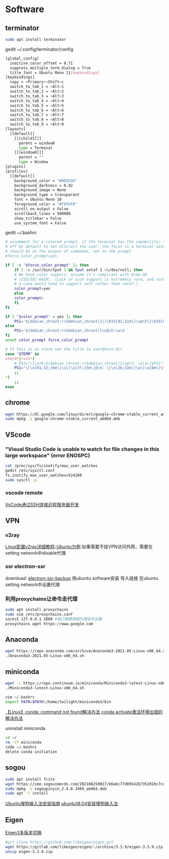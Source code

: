 # Software
## terminator
```bash
sudo apt install terminator
```
gedit ~/.config/terminator/config
```bash
[global_config]
  inactive_color_offset = 0.71
  suppress_multiple_term_dialog = True
  title_font = Ubuntu Mono 11[keybindings]
[keybindings]
  copy = <Primary><Shift>c
  switch_to_tab_1 = <Alt>1
  switch_to_tab_2 = <Alt>2
  switch_to_tab_3 = <Alt>3
  switch_to_tab_4 = <Alt>4
  switch_to_tab_5 = <Alt>5
  switch_to_tab_6 = <Alt>6
  switch_to_tab_7 = <Alt>7
  switch_to_tab_8 = <Alt>8
  switch_to_tab_9 = <Alt>9
[layouts]
  [[default]]
    [[[child1]]]
      parent = window0
      type = Terminal
    [[[window0]]]
      parent = ""
      type = Window
[plugins]
[profiles]
  [[default]]
    background_color = "#002b36"
    background_darkness = 0.92
    background_image = None
    background_type = transparent
    font = Ubuntu Mono 10
    foreground_color = "#f9fbf8"
    scroll_on_output = False
    scrollback_lines = 500000
    show_titlebar = False
    use_system_font = False
```
gedit ~/.bashrc
```bash
# uncomment for a colored prompt, if the terminal has the capability; turned
# off by default to not distract the user: the focus in a terminal window
# should be on the output of commands, not on the prompt
#force_color_prompt=yes

if [ -n "$force_color_prompt" ]; then
    if [ -x /usr/bin/tput ] && tput setaf 1 >&/dev/null; then
	# We have color support; assume it's compliant with Ecma-48
	# (ISO/IEC-6429). (Lack of such support is extremely rare, and such
	# a case would tend to support setf rather than setaf.)
	color_prompt=yes
    else
	color_prompt=
    fi
fi

if [ "$color_prompt" = yes ]; then
    PS1='${debian_chroot:+($debian_chroot)}\[\033[01;32m\]\u@\h\[\033[00m\]:\[\033[01;34m\]\w\[\033[00m\]\$ '
else
    PS1='${debian_chroot:+($debian_chroot)}\u@\h:\w\$ '
fi
unset color_prompt force_color_prompt

# If this is an xterm set the title to user@host:dir
case "$TERM" in
xterm*|rxvt*)
    # PS1="\[\e]0;${debian_chroot:+($debian_chroot)}\u@\h: \w\a\]$PS1"
    PS1="\[\e[01;32;36m\]\u\[\e[37;33m\]@\h: \[\e[36;32m\]\w\[\e[0m\]\\$ "
    ;;
*)
    ;;
esac
```

## chrome
```bash
wget https://dl.google.com/linux/direct/google-chrome-stable_current_amd64.deb
sudo dpkg -i google-chrome-stable_current_amd64.deb
```
## VScode
### "Visual Studio Code is unable to watch for file changes in this large workspace" (error ENOSPC)
```bash
cat /proc/sys/fs/inotify/max_user_watches
gedit /etc/sysctl.conf
fs.inotify.max_user_watches=524288
sudo sysctl -p
```
### vscode remote
[VsCode通过SSH连接远程服务器开发](https://www.cnblogs.com/chnmig/p/12160248.html)

## VPN
### v2ray
[Linux配置v2ray详细教程-Ubuntu为例](https://mahongfei.com/1776.html)
如果需要不挂VPN访问外网，需要在setting network中disable代理

### ssr electron-ssr
download: [electron-ssr-backup](https://github.com/qingshuisiyuan/electron-ssr-backup/releases)
用ubuntu software安装
导入链接
在ubuntu setting network中设置代理

### 利用proxychains让命令走代理
```bash
sudo apt install proxychains
sudo vim /etc/proxychains.conf
socks5 127.0.0.1 1080 #端口需要根据代理软件设置
proxychains wget https://www.google.com
```
## Anaconda
```bash
wget https://repo.anaconda.com/archive/Anaconda3-2021.05-Linux-x86_64.sh
./Anaconda3-2021.05-Linux-x86_64.sh
```
## miniconda
```bash
wget -c https://repo.continuum.io/miniconda/Miniconda3-latest-Linux-x86_64.sh
./Miniconda3-latest-Linux-x86_64.sh

vim ~/.bashrc
export PATH=$PATH:/home/twilight/miniconda3/bin
```
[【Linux】conda: command not found解决办法](https://blog.csdn.net/weixin_38705903/article/details/86533863)
[conda activate激活环境出错的解决办法](https://blog.csdn.net/qq_33825817/article/details/88959785)

uninstall miniconda
```bash
cd ~/
rm -rf miniconda
code ~/.bashrc
delete conda initiation
```
## sogou 
```bash
sudo apt install fcitx
wget https://ime.sogouimecdn.com/202108250027/b6abc77d89542b7352010c7cd7e88b36/dl/index/1612260778/sogoupinyin_2.4.0.3469_amd64.deb
sudo dpkg -i sogoupinyin_2.4.0.3469_amd64.deb
sudo apt -f install
```
[Ubuntu搜狗输入法安装指南](https://pinyin.sogou.com/linux/help.php)
[ubuntu18.04安装搜狗输入法](https://jingyan.baidu.com/article/6c67b1d6d304f76687bb1e94.html)

## Eigen
[Eigen3多版本切换](https://blog.csdn.net/weixin_42265301/article/details/121984300)
```bash
#git clone https://github.com/libeigen/eigen.git
wget https://gitlab.com/libeigen/eigen/-/archive/3.3.9/eigen-3.3.9.zip
unzip eigen-3.3.9.zip
```
```bash
```
```bash
```
```bash
```
